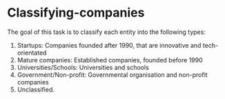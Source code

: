 # Classifying-companies
The goal of this task is to classify each entity into the following types:

1. Startups: Companies founded after 1990, that are innovative and tech-orientated
2. Mature companies: Established companies, founded before 1990
3. Universities/Schools: Universities and schools
4. Government/Non-profit: Governmental organisation and non-profit companies
5. Unclassified.
